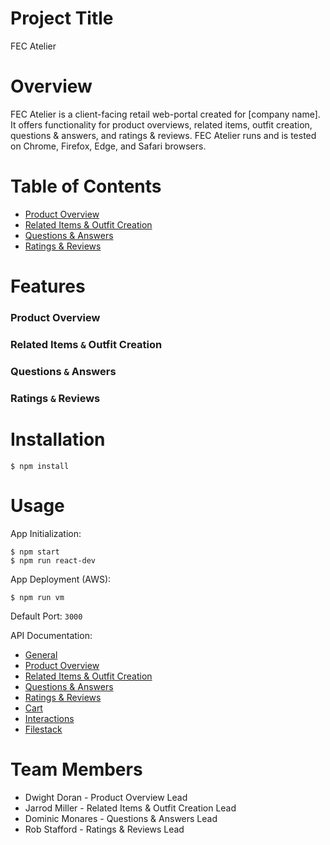 # Project Title
FEC Atelier

# Overview
FEC Atelier is a client-facing retail web-portal created for [company name].
It offers functionality for product overviews, related items, outfit creation, questions & answers, and ratings & reviews.
FEC Atelier runs and is tested on Chrome, Firefox, Edge, and Safari browsers.

# Table of Contents
- [Product Overview](#product-overview)
- [Related Items & Outfit Creation](#related-items-outfit-creation)
- [Questions & Answers](#questions-answers)
- [Ratings & Reviews](#ratings-reviews)

# Features
### Product Overview
### Related Items `&` Outfit Creation
### Questions `&` Answers
### Ratings `&` Reviews

# Installation
`$ npm install`

# Usage
App Initialization:
```
$ npm start
$ npm run react-dev
```

App Deployment (AWS):
```
$ npm run vm
```

Default Port: `3000`

API Documentation:
- [General](https://learn-2.galvanize.com/cohorts/2844/blocks/94/content_files/Front%20End%20Capstone/project-atelier/API_Overview.md)
- [Product Overview](https://learn-2.galvanize.com/cohorts/2844/blocks/94/content_files/Front%20End%20Capstone/project-atelier/products.md)
- [Related Items & Outfit Creation](https://learn-2.galvanize.com/cohorts/2844/blocks/94/content_files/Front%20End%20Capstone/project-atelier/reviews.md)
- [Questions & Answers](https://learn-2.galvanize.com/cohorts/2844/blocks/94/content_files/Front%20End%20Capstone/project-atelier/qa.md)
- [Ratings & Reviews](https://learn-2.galvanize.com/cohorts/2844/blocks/94/content_files/Front%20End%20Capstone/project-atelier/reviews.md)
- [Cart](https://learn-2.galvanize.com/cohorts/2844/blocks/94/content_files/Front%20End%20Capstone/project-atelier/cart.md)
- [Interactions](https://learn-2.galvanize.com/cohorts/2844/blocks/94/content_files/Front%20End%20Capstone/project-atelier/interactions.md)
- [Filestack](https://www.filestack.com/docs/?utm_source=adwords&utm_medium=site%20link%20extentions&utm_campaign=filestack%20campaign%201&placement=7A-Brand&utm_matchtype=p&utm_term=filestack&utm_campaign=7A-Brand&utm_source=google&utm_medium=cpc&utm_content=c&hsa_acc=7530412573&hsa_cam=1686626358&hsa_grp=65763901596&hsa_ad=532328339954&hsa_src=g&hsa_tgt=kwd-342603650532&hsa_kw=filestack&hsa_mt=p&hsa_net=adwords&hsa_ver=3&gclid=Cj0KCQiAraSPBhDuARIsAM3Js4r2XAIOxi-2xe5_tsHPKhvRslxr_GOV2RNhC5IQDLrmWvzRXa9dEeoaAkNKEALw_wcB)

# Team Members
- Dwight Doran - Product Overview Lead
- Jarrod Miller - Related Items & Outfit Creation Lead
- Dominic Monares - Questions & Answers Lead
- Rob Stafford - Ratings & Reviews Lead
